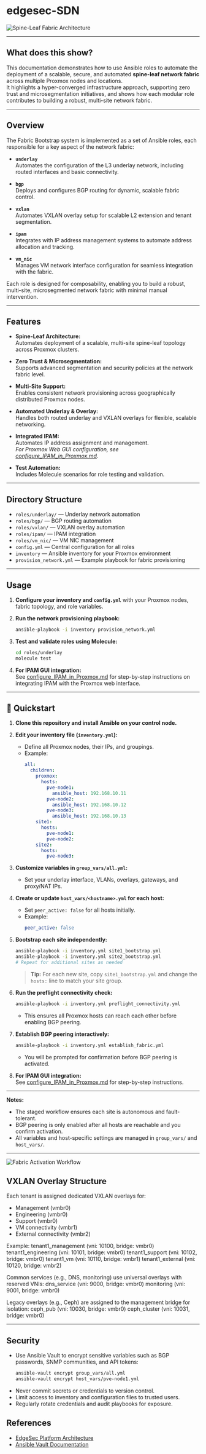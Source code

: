 # edgesec-SDN

![Spine-Leaf Fabric Architecture](blob/images/fabric_architecture.png)

---

## What does this show?

This documentation demonstrates how to use Ansible roles to automate the deployment of a scalable, secure, and automated **spine-leaf network fabric** across multiple Proxmox nodes and locations.  
It highlights a hyper-converged infrastructure approach, supporting zero trust and microsegmentation initiatives, and shows how each modular role contributes to building a robust, multi-site network fabric.

---

## Overview

The Fabric Bootstrap system is implemented as a set of Ansible roles, each responsible for a key aspect of the network fabric:

- **`underlay`**  
  Automates the configuration of the L3 underlay network, including routed interfaces and basic connectivity.

- **`bgp`**  
  Deploys and configures BGP routing for dynamic, scalable fabric control.

- **`vxlan`**  
  Automates VXLAN overlay setup for scalable L2 extension and tenant segmentation.

- **`ipam`**  
  Integrates with IP address management systems to automate address allocation and tracking.

- **`vm_nic`**  
  Manages VM network interface configuration for seamless integration with the fabric.

Each role is designed for composability, enabling you to build a robust, multi-site, microsegmented network fabric with minimal manual intervention.

---

## Features

- **Spine-Leaf Architecture:**  
  Automates deployment of a scalable, multi-site spine-leaf topology across Proxmox clusters.

- **Zero Trust & Microsegmentation:**  
  Supports advanced segmentation and security policies at the network fabric level.

- **Multi-Site Support:**  
  Enables consistent network provisioning across geographically distributed Proxmox nodes.

- **Automated Underlay & Overlay:**  
  Handles both routed underlay and VXLAN overlays for flexible, scalable networking.

- **Integrated IPAM:**  
  Automates IP address assignment and management.  
  _For Proxmox Web GUI configuration, see [configure_IPAM_in_Proxmox.md](configure_IPAM_in_Proxmox.md)._

- **Test Automation:**  
  Includes Molecule scenarios for role testing and validation.

---

## Directory Structure

- `roles/underlay/` — Underlay network automation
- `roles/bgp/` — BGP routing automation
- `roles/vxlan/` — VXLAN overlay automation
- `roles/ipam/` — IPAM integration
- `roles/vm_nic/` — VM NIC management
- `config.yml` — Central configuration for all roles
- `inventory` — Ansible inventory for your Proxmox environment
- `provision_network.yml` — Example playbook for fabric provisioning

---

## Usage

1. **Configure your inventory and `config.yml`** with your Proxmox nodes, fabric topology, and role variables.

2. **Run the network provisioning playbook:**
   ```bash
   ansible-playbook -i inventory provision_network.yml
   ```

3. **Test and validate roles using Molecule:**
   ```bash
   cd roles/underlay
   molecule test
   ```

4. **For IPAM GUI integration:**  
   See [configure_IPAM_in_Proxmox.md](configure_IPAM_in_Proxmox.md) for step-by-step instructions on integrating IPAM with the Proxmox web interface.

---

## 🚀 Quickstart

1. **Clone this repository and install Ansible on your control node.**

2. **Edit your inventory file (`inventory.yml`):**
   - Define all Proxmox nodes, their IPs, and groupings.
   - Example:
     ```yaml
     all:
       children:
         proxmox:
           hosts:
             pve-node1:
               ansible_host: 192.168.10.11
             pve-node2:
               ansible_host: 192.168.10.12
             pve-node3:
               ansible_host: 192.168.10.13
         site1:
           hosts:
             pve-node1:
             pve-node2:
         site2:
           hosts:
             pve-node3:
     ```

3. **Customize variables in `group_vars/all.yml`:**
   - Set your underlay interface, VLANs, overlays, gateways, and proxy/NAT IPs.

4. **Create or update `host_vars/<hostname>.yml` for each host:**
   - Set `peer_active: false` for all hosts initially.
   - Example:
     ```yaml
     peer_active: false
     ```

5. **Bootstrap each site independently:**
   ```bash
   ansible-playbook -i inventory.yml site1_bootstrap.yml
   ansible-playbook -i inventory.yml site2_bootstrap.yml
   # Repeat for additional sites as needed
   ```
   > **Tip:** For each new site, copy `site1_bootstrap.yml` and change the `hosts:` line to match your site group.

6. **Run the preflight connectivity check:**
   ```bash
   ansible-playbook -i inventory.yml preflight_connectivity.yml
   ```
   - This ensures all Proxmox hosts can reach each other before enabling BGP peering.

7. **Establish BGP peering interactively:**
   ```bash
   ansible-playbook -i inventory.yml establish_fabric.yml
   ```
   - You will be prompted for confirmation before BGP peering is activated.

8. **For IPAM GUI integration:**  
   See [configure_IPAM_in_Proxmox.md](configure_IPAM_in_Proxmox.md) for step-by-step instructions.

---

**Notes:**
- The staged workflow ensures each site is autonomous and fault-tolerant.
- BGP peering is only enabled after all hosts are reachable and you confirm activation.
- All variables and host-specific settings are managed in `group_vars/` and `host_vars/`.

---

![Fabric Activation Workflow](blob/images/fabric_activation_workflow.png)

## VXLAN Overlay Structure

Each tenant is assigned dedicated VXLAN overlays for:
- Management (vmbr0)
- Engineering (vmbr0)
- Support (vmbr0)
- VM connectivity (vmbr1)
- External connectivity (vmbr2)

Example:
  tenant1_management   (vni: 10100, bridge: vmbr0)
  tenant1_engineering  (vni: 10101, bridge: vmbr0)
  tenant1_support      (vni: 10102, bridge: vmbr0)
  tenant1_vm           (vni: 10110, bridge: vmbr1)
  tenant1_external     (vni: 10120, bridge: vmbr2)

Common services (e.g., DNS, monitoring) use universal overlays with reserved VNIs:
  dns_service   (vni: 9000, bridge: vmbr0)
  monitoring    (vni: 9001, bridge: vmbr0)

Legacy overlays (e.g., Ceph) are assigned to the management bridge for isolation:
  ceph_pub      (vni: 10030, bridge: vmbr0)
  ceph_cluster  (vni: 10031, bridge: vmbr0)

---

## Security

- Use Ansible Vault to encrypt sensitive variables such as BGP passwords, SNMP communities, and API tokens:
  ```bash
  ansible-vault encrypt group_vars/all.yml
  ansible-vault encrypt host_vars/pve-node1.yml
  ```
- Never commit secrets or credentials to version control.
- Limit access to inventory and configuration files to trusted users.
- Regularly rotate credentials and audit playbooks for exposure.

## References

- [EdgeSec Platform Architecture](docs/architecture.md)
- [Ansible Vault Documentation](https://docs.ansible.com/ansible/latest/user_guide/vault.html)
